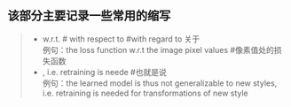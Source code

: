 ## 该部分主要记录一些常用的缩写


>*  w.r.t. # with respect to  #with regard to 关于  
    例句：the loss function w.r.t the image pixel values #像素值处的损失函数 
>*  , i.e. retraining is neede #也就是说  
     例句：the learned model is thus not generalizable to new styles, i.e. retraining is needed for transformations of new style
